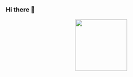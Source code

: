 ### Hi there 👋
<div align="center">
  <img height="137px" src="https://github-readme-stats.vercel.app/api?username=zhufengning&hide_title=true&hide_border=true&show_icons=true&line_height=21&text_color=333&icon_color=333&bg_color=fffefe&theme=github" />
</div>

 
<!--
**LongLongMorty/LongLongMorty** is a ✨ _special_ ✨ repository because its `README.md` (this file) appears on your GitHub profile.

Here are some ideas to get you started:

- 🔭 I’m currently working on ...
- 🌱 I’m currently learning ...
- 👯 I’m looking to collaborate on ...
- 🤔 I’m looking for help with ...
- 💬 Ask me about ...
- 📫 How to reach me: ...
- 😄 Pronouns: ...
- ⚡ Fun fact: ...
-->
